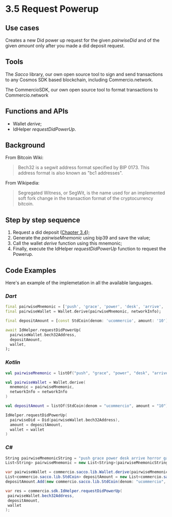 # 3.5 Request Powerup

## Use cases

Creates a new Did power up request for the given _pairwiseDid_ and of the given _amount_ only after you made a did deposit request.

## Tools

The _Sacco_ library, our own open source tool to sign and send transactions to any Cosmos SDK based blockchain, including Commercio.network.

The CommercioSDK, our own open source tool to format transactions to Commercio.network

## Functions and APIs

- Wallet _derive_;
- IdHelper _requestDidPowerUp_.

## Background

From Bitcoin Wiki:
> Bech32 is a segwit address format specified by BIP 0173. This address format is also known as "bc1 addresses".

From Wikipedia:
> Segregated Witness, or SegWit, is the name used for an implemented soft fork change in the transaction format of the cryptocurrency bitcoin.

## Step by step sequence

1. Request a did deposit ([Chapter 3.4](3.4-chapter.md));
2. Generate the _pairwiseMnemonic_ using bip39 and save the value;
3. Call the wallet _derive_ function using this mnemonic;
4. Finally, execute the IdHelper _requestDidPowerUp_ function to request the Powerup.

## Code Examples

Here's an example of the implemetation in all the available languages.

### _Dart_

```dart
final pairwiseMnemonic = ['push', 'grace', 'power', 'desk', 'arrive', 'horror', 'gallery', 'physical', 'kingdom', 'ecology', 'fat', 'firm', 'future', 'service', 'table', 'little', 'live', 'reason', 'maximum', 'short', 'motion', 'planet', 'stage', 'second',];
final pairwiseWallet = Wallet.derive(pairwiseMnemonic, networkInfo);

final depositAmount = [const StdCoin(denom: 'ucommercio', amount: '10')];

await IdHelper.requestDidPowerUp(
  pairwiseWallet.bech32Address,
  depositAmount,
  wallet,
);
```

### _Kotlin_

```kotlin
val pairwiseMnemonic = listOf("push", "grace", "power", "desk", "arrive", "horror", "gallery", "physical", "kingdom", "ecology", "fat", "firm", "future", "service", "table", "little", "live", "reason", "maximum", "short", "motion", "planet", "stage", "second")

val pairwiseWallet = Wallet.derive(
  mnemonic = pairwiseMnemonic,
  networkInfo = networkInfo
)

val depositAmount = listOf(StdCoin(denom = "ucommercio", amount = "10"))

IdHelper.requestDidPowerUp(
  pairwiseDid = Did(pairwiseWallet.bech32Address),
  amount = depositAmount,
  wallet = wallet
)
```

### _C#_

```csharp
String pairwiseMnemonicString = "push grace power desk arrive horror gallery physical kingdom ecology fat firm future service table little live reason maximum short motion planet stage second";
List<String> pairwiseMnemonic = new List<String>(pairwiseMnemonicString.Split(" ", StringSplitOptions.RemoveEmptyEntries));

var pairwiseWallet = commercio.sacco.lib.Wallet.derive(pairwiseMnemonic, networkInfo);
List<commercio.sacco.lib.StdCoin> depositAmount = new List<commercio.sacco.lib.StdCoin>();
depositAmount.Add(new commercio.sacco.lib.StdCoin(denom: "ucommercio", amount: "10"));

var res = commercio.sdk.IdHelper.requestDidPowerUp(
 pairwiseWallet.bech32Address,
 depositAmount,
 wallet
);
```
